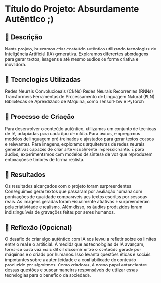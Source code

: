 # Título do Projeto: Absurdamente Autêntico ;)

## 📒 Descrição
Neste projeto, buscamos criar conteúdo autêntico utilizando tecnologias de Inteligência Artificial (IA) generativa. Exploramos diferentes abordagens para gerar textos, imagens e até mesmo áudios de forma criativa e inovadora.

## 🤖 Tecnologias Utilizadas
Redes Neurais Convolucionais (CNNs)
Redes Neurais Recorrentes (RNNs)
Transformers
Ferramentas de Processamento de Linguagem Natural (PLN)
Bibliotecas de Aprendizado de Máquina, como TensorFlow e PyTorch

## 🧐 Processo de Criação
Para desenvolver o conteúdo autêntico, utilizamos um conjunto de técnicas de IA, adaptadas para cada tipo de mídia. Para textos, empregamos modelos de linguagem pré-treinados e ajustados para gerar textos coesos e relevantes. Para imagens, exploramos arquiteturas de redes neurais generativas capazes de criar arte visualmente impressionante. E para áudios, experimentamos com modelos de síntese de voz que reproduzem entonações e timbres de forma realista.

## 🚀 Resultados
Os resultados alcançados com o projeto foram surpreendentes. Conseguimos gerar textos que passaram por avaliação humana com pontuações de qualidade comparáveis aos textos escritos por pessoas reais. As imagens geradas foram visualmente atrativas e surpreenderam pela criatividade e realismo. Além disso, os áudios produzidos foram indistinguíveis de gravações feitas por seres humanos.
## 💭 Reflexão (Opcional)
O desafio de criar algo autêntico com IA nos levou a refletir sobre os limites entre o real e o artificial. À medida que as tecnologias de IA avançam, torna-se cada vez mais difícil discernir entre o conteúdo gerado por máquinas e o criado por humanos. Isso levanta questões éticas e sociais importantes sobre a autenticidade e a confiabilidade do conteúdo produzido por algoritmos. Como criadores, é nosso papel estar cientes dessas questões e buscar maneiras responsáveis de utilizar essas tecnologias para o benefício da sociedade.
